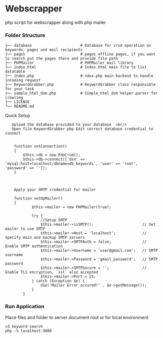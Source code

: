 # Webscrapper
php script for webscrapper along with php mailer

### Folder Structure

    
    ├── database                      # Database for crud operation on keywords, pages and mail recipients
    ├── pages                         # pages offline pages, if you want to search put the pages there and provide file path
    ├── PHPMailer                     # PHPMailer mail library
    ├── index.html                    # Index.html main file to list datatable
    ├── index.php                     # ndex.php main backend to handle incoming request
    ├── KeywordGrabber.php            # KeywordGrabber class responsible for your task
    ├── sample_html_dom.php           # Simple_html_dom helper parser for crawling
    ├── LICENSE
    └── README.md
    
Quick Setup
        
       Upload the database provided to your database  <br/>
       Open file KeywordGrabber.php Edit correct database credential to connect
       
      
        function setConnection()
        {
            $this->db = new PdoCrud();
            $this->db->connect(['dsn' => 'mysql:host=localhost;dbname=db_keywords', 'user' => 'root', 'password' => '']);
        }

       
        
        Apply your SMTP credential for mailer
        
        function setUpMailer()
        {
                $this->mailer = new PHPMailer(true);

                try {
                    //Setup SMTP
                    $this->mailer->isSMTP();                      // Set mailer to use SMTP 
                    $this->mailer->Host = 'localhost';            // Specify main and backup SMTP servers 
                    $this->mailer->SMTPAuth = false;              // Enable SMTP authentication 
                    $this->mailer->Username = 'user@gmail.com';   // SMTP username 
                    $this->mailer->Password = 'gmail_password';   // SMTP password 
                    $this->mailer->SMTPSecure = '';               // Enable TLS encryption, `ssl` also accepted 
                    $this->mailer->Port = 25;
                } catch (Exception $e) {
                    die('Mailer Error occured!' . $e->getMessage());
                }
            }
            
         
   ### Run Application 
   Place files and folder to server document root or for local environment
   ```
   cd keyword-search
   php -S localhost:3000
   ```
  

